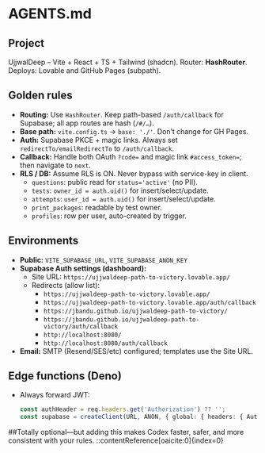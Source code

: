 # AGENTS.md

## Project
UjjwalDeep – Vite + React + TS + Tailwind (shadcn). Router: **HashRouter**.
Deploys: Lovable and GitHub Pages (subpath).

## Golden rules
- **Routing:** Use `HashRouter`. Keep path-based `/auth/callback` for Supabase; all app routes are hash (`/#/…`).  
- **Base path:** `vite.config.ts` → `base: './'`. Don’t change for GH Pages.
- **Auth:** Supabase PKCE + magic links. Always set `redirectTo/emailRedirectTo` to `/auth/callback`.  
- **Callback:** Handle both OAuth `?code=` and magic link `#access_token=`; then navigate to `next`.
- **RLS / DB:** Assume RLS is ON. Never bypass with service-key in client.  
  - `questions`: public read for `status='active'` (no PII).  
  - `tests`: `owner_id = auth.uid()` for insert/select/update.  
  - `attempts`: `user_id = auth.uid()` for insert/select/update.  
  - `print_packages`: readable by test owner.  
  - `profiles`: row per user, auto-created by trigger.

## Environments
- **Public:** `VITE_SUPABASE_URL`, `VITE_SUPABASE_ANON_KEY`
- **Supabase Auth settings (dashboard):**
  - Site URL: `https://ujjwaldeep-path-to-victory.lovable.app/`
  - Redirects (allow list):  
    - `https://ujjwaldeep-path-to-victory.lovable.app/`  
    - `https://ujjwaldeep-path-to-victory.lovable.app/auth/callback`  
    - `https://jbandu.github.io/ujjwaldeep-path-to-victory/`  
    - `https://jbandu.github.io/ujjwaldeep-path-to-victory/auth/callback`  
    - `http://localhost:8080/`  
    - `http://localhost:8080/auth/callback`
- **Email:** SMTP (Resend/SES/etc) configured; templates use the Site URL.

## Edge functions (Deno)
- Always forward JWT:
  ```ts
  const authHeader = req.headers.get('Authorization') ?? '';
  const supabase = createClient(URL, ANON, { global: { headers: { Authorization: authHeader } } });

##Totally optional—but adding this makes Codex faster, safer, and more consistent with your rules.
::contentReference[oaicite:0]{index=0}
